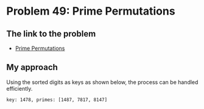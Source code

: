 # Problem 49: Prime Permutations

## The link to the problem

- [Prime Permutations](https://projecteuler.net/problem=49)

## My approach

Using the sorted digits as keys as shown below, the process can be handled efficiently.

```
key: 1478, primes: [1487, 7817, 8147]
```
